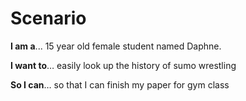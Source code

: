 # Scenario

**I am a**... 15 year old female student named Daphne.

**I want to**… easily look up the history of sumo wrestling 

**So I can**… so that I can finish my paper for gym class